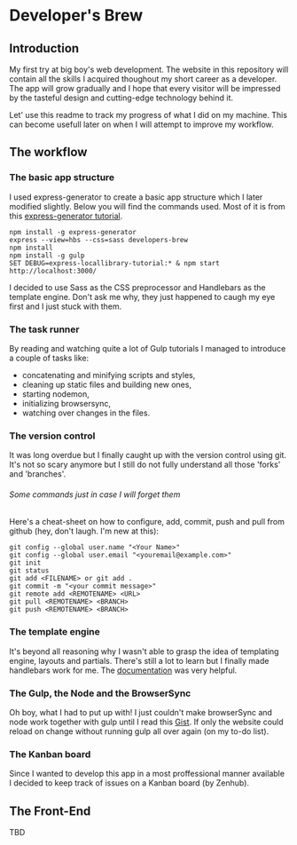 # Developer's Brew

## Introduction

My first try at big boy's web development. The website in this repository will contain all the skills I acquired thoughout my short career as a developer. The app will grow gradually and I hope that every visitor will be impressed by the tasteful design and cutting-edge technology behind it.

Let' use this readme to track my progress of what I did on my machine. This can become usefull later on when I will attempt to improve my workflow.

## The workflow

### The basic app structure

I used express-generator to create a basic app structure which I later modified slightly. Below you will find the commands used. Most of it is from this [express-generator tutorial](https://developer.mozilla.org/en-US/docs/Learn/Server-side/Express_Nodejs/skeleton_website). 
```
npm install -g express-generator
express --view=hbs --css=sass developers-brew
npm install
npm install -g gulp
SET DEBUG=express-locallibrary-tutorial:* & npm start
http://localhost:3000/
```
I decided to use Sass as the CSS preprocessor and Handlebars as the template engine. Don't ask me why, they just happened to caugh my eye first and I just stuck with them.

### The task runner

By reading and watching quite a lot of Gulp tutorials I managed to introduce a couple of tasks like:
- concatenating and minifying scripts and styles,
- cleaning up static files and building new ones,
- starting nodemon,
- initializing browsersync,
- watching over changes in the files.

### The version control

It was long overdue but I finally caught up with the version control using git. It's not so scary anymore but I still do not fully understand all those 'forks' and 'branches'.

###### Some commands just in case I will forget them

Here's a cheat-sheet on how to configure, add, commit, push and pull from github (hey, don't laugh. I'm new at this):
```
git config --global user.name "<Your Name>"
git config --global user.email "<youremail@example.com>"
git init
git status
git add <FILENAME> or git add .
git commit -m "<your commit message>"
git remote add <REMOTENAME> <URL>
git pull <REMOTENAME> <BRANCH>
git push <REMOTENAME> <BRANCH>
```
### The template engine

It's beyond all reasoning why I wasn't able to grasp the idea of templating engine, layouts and partials. There's still a lot to learn but I finally made handlebars work for me. The [documentation](https://github.com/ericf/express-handlebars) was very helpful.

### The Gulp, the Node and the BrowserSync

Oh boy, what I had to put up with! I just couldn't make browserSync and node work together with gulp until I read this [Gist](https://gist.github.com/dstroot/22525ae6e26109d3fc9d). If only the website could reload on change without running gulp all over again (on my to-do list).

### The Kanban board

Since I wanted to develop this app in a most proffessional manner available I decided to keep track of issues on a Kanban board (by Zenhub).

## The Front-End

TBD